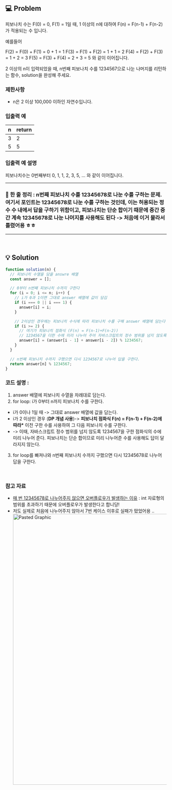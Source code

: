 ## 💻 Problem

피보나치 수는 F(0) = 0, F(1) = 1일 때, 1 이상의 n에 대하여 F(n) = F(n-1) + F(n-2) 가 적용되는 수 입니다.

예를들어

F(2) = F(0) + F(1) = 0 + 1 = 1
F(3) = F(1) + F(2) = 1 + 1 = 2
F(4) = F(2) + F(3) = 1 + 2 = 3
F(5) = F(3) + F(4) = 2 + 3 = 5
와 같이 이어집니다.

2 이상의 n이 입력되었을 때, n번째 피보나치 수를 1234567으로 나눈 나머지를 리턴하는 함수, solution을 완성해 주세요.

### 제한사항

- n은 2 이상 100,000 이하인 자연수입니다.

### 입출력 예

| n   | return |
| --- | ------ |
| 3   | 2      |
| 5   | 5      |

### 입출력 예 설명

피보나치수는 0번째부터 0, 1, 1, 2, 3, 5, ... 와 같이 이어집니다.

<hr>

### 📍 **한 줄 정리** : n번째 피보나치 수를 12345678로 나눈 수를 구하는 문제. 여기서 포인트는 12345678로 나눈 수를 구하는 것인데, 이는 허용되는 정수 수 내에서 답을 구하기 위함이고, **피보나치는 단순 합이기 때문에 중간 중간 계속 12345678로 나눈 나머지를 사용해도 된다** -> 처음에 이거 몰라서 틀렸어용 ㅎㅎ

<hr>

<br/>

## 💡 Solution

```js
function solution(n) {
  // 피보나치 수열을 담을 answre 배열
  const answer = [];

  // 0부터 n번째 피보나치 수까지 구한다
  for (i = 0; i <= n; i++) {
    // i가 0과 1이면 그대로 answer 배열에 값이 담김
    if (i === 0 || i === 1) {
      answer[i] = i;
    }

    // 2이상인 경우에는 피보나치 수식에 따라 피보나치 수를 구해 answer 배열에 담는다
    if (i >= 2) {
      // 여기가 피보나치 점화식 (F(n) = F(n-1)+F(n-2))
      // 1234567을 더한 수에 미리 나누어 주어 자바스크립트의 정수 범위를 넘지 않도록 한다.
      answer[i] = (answer[i - 1] + answer[i - 2]) % 1234567;
    }
  }

  // n번째 피보나치 수까지 구했으면 다시 1234567로 나누어 답을 구한다.
  return answer[n] % 1234567;
}
```

### 코드 설명 :

1. answer 배열에 피보나치 수열을 차례대로 담는다.
2. for loop: i가 0부터 n까지 피보나치 수를 구한다.

- i가 0이나 1일 때 -> 그대로 answer 배열에 값을 담는다.
- i가 2 이상인 경우 (**DP 개념 사용**)-> **피보나치 점화식 F(n) = F(n-1) + F(n-2)에 따라\*** 이전 구한 수를 사용하여 그 다음 피보나치 수를 구한다.
- -> 이때, 자바스크립트 정수 범위를 넘지 않도록 1234567을 구한 점화식의 수에 미리 나누어 준다. 피보나치는 단순 합이므로 미리 나누어준 수를 사용해도 답이 달라지지 않는다.

3. for loop를 빠져나와 n번째 피보나치 수까지 구했으면 다시 12345678로 나누어 답을 구한다.

<br/>

### 참고 자료

- [매 번 12345678로 나누어주지 않으면 오버플로우가 발생하는 이유](https://school.programmers.co.kr/questions/11991?question=11991) : int 자료형의 범위를 초과하기 때문에 오버플로우가 발생한다고 합니당!
- 저도 실제로 처음에 나누어주지 않아서 7번 케이스 이후로 실패가 떴었어용 ..
  <img width="846" alt="Pasted Graphic" src="https://github.com/KopiCodingTest/KopiGirls/assets/77691829/f9a952d4-2791-4df8-abac-8de108a26328">
